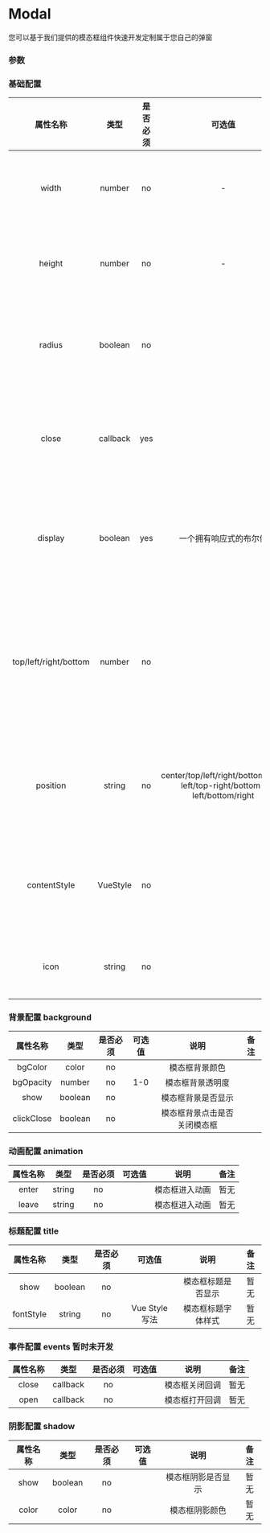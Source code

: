# Modal

您可以基于我们提供的模态框组件快速开发定制属于您自己的弹窗



### 参数

### 基础配置

|       属性名称        |   类型   | 是否必须 |                            可选值                            |           说明           |           备注            |
| :-------------------: | :------: | :------: | :----------------------------------------------------------: | :----------------------: | :-----------------------: |
|         width         |  number  |    no    |                              -                               |       模态框的宽度       |           暂无            |
|        height         |  number  |    no    |                              -                               |       模态框的高度       |           暂无            |
|        radius         | boolean  |    no    |                                                              |      模态框是否圆角      |                           |
|         close         | callback |   yes    |                                                              |     模态框的关闭回调     |                           |
|        display        | boolean  |   yes    |                    一个拥有响应式的布尔值                    |     模态框的显示状态     |        open，close        |
| top/left/right/bottom |  number  |    no    |                                                              | 模态框距离各个方位的距离 |                           |
|       position        |  string  |    no    | center/top/left/right/bottom/top-left/top-right/bottom-left/bottom/right |     模态框出现的位置     |                           |
|     contentStyle      | VueStyle |    no    |                                                              |     模态框内容的样式     | 只有content为string时有效 |
|         icon          |  string  |    no    |                                                              |        模态框图标        | 只有content为string时有效 |

### 背景配置 background

|  属性名称  |  类型   | 是否必须 | 可选值 |             说明             | 备注 |
| :--------: | :-----: | :------: | :----: | :--------------------------: | :--: |
|  bgColor   |  color  |    no    |        |        模态框背景颜色        |      |
| bgOpacity  | number  |    no    |  1-0   |       模态框背景透明度       |      |
|    show    | boolean |    no    |        |      模态框背景是否显示      |      |
| clickClose | boolean |    no    |        | 模态框背景点击是否关闭模态框 |      |

### 动画配置 animation

| 属性名称 |  类型  | 是否必须 | 可选值 |      说明      | 备注 |
| :------: | :----: | :------: | :----: | :------------: | :--: |
|  enter   | string |    no    |        | 模态框进入动画 | 暂无 |
|  leave   | string |    no    |        | 模态框进入动画 | 暂无 |

### 标题配置 title

| 属性名称  |  类型   | 是否必须 |    可选值     |        说明        | 备注 |
| :-------: | :-----: | :------: | :-----------: | :----------------: | :--: |
|   show    | boolean |    no    |               | 模态框标题是否显示 | 暂无 |
| fontStyle | string  |    no    | Vue Style写法 | 模态框标题字体样式 | 暂无 |

### 事件配置 events 暂时未开发

| 属性名称 |   类型   | 是否必须 | 可选值 |      说明      | 备注 |
| :------: | :------: | :------: | :----: | :------------: | :--: |
|  close   | callback |    no    |        | 模态框关闭回调 | 暂无 |
|   open   | callback |    no    |        | 模态框打开回调 | 暂无 |

### 阴影配置 shadow

| 属性名称 |  类型   | 是否必须 | 可选值 |        说明        | 备注 |
| :------: | :-----: | :------: | :----: | :----------------: | :--: |
|   show   | boolean |    no    |        | 模态框阴影是否显示 | 暂无 |
|  color   |  color  |    no    |        |   模态框阴影颜色   | 暂无 |
